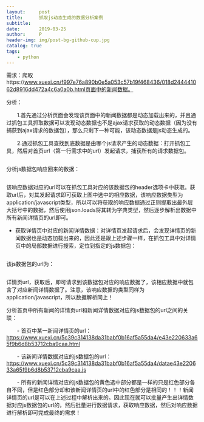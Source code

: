 ```yaml
---
layout:     post
title:      抓取js动态生成的数据分析案例
subtitle:   
date:       2019-03-25
author:     P
header-img: img/post-bg-github-cup.jpg
catalog: true
tags:
    - python
---
```

需求：爬取https://www.xuexi.cn/f997e76a890b0e5a053c57b19f468436/018d244441062d8916dd472a4c6a0a0b.html页面中的新闻数据。

分析：

　　1.首先通过分析页面会发现该页面中的新闻数据都是动态加载出来的，并且通过抓包工具抓取数据可以发现动态数据也不是ajax请求获取的动态数据（因为没有捕获到ajax请求的数据包），那么只剩下一种可能，该动态数据是js动态生成的。

　　2.通过抓包工具查找到底数据是由哪个js请求产生的动态数据：打开抓包工具，然后对首页url（第一行需求中的url）发起请求，捕获所有的请求数据包。

<img src="https://img2018.cnblogs.com/blog/1489694/201903/1489694-20190319210217409-998876861.png" alt="" />

分析js数据包响应回来的数据：

<img src="https://img2018.cnblogs.com/blog/1489694/201903/1489694-20190319210619595-220030098.png" alt="" />

该响应数据对应的url可以在抓包工具对应的该数据包的header选项卡中获取。获取url后，对其发起请求即可获取上图中选中的相应数据，该响应数据类型为application/javascript类型，所以可以将获取的响应数据通过正则提取出最外层大括号中的数据，然后使用json.loads将其转为字典类型，然后逐步解析出数据中所有新闻详情页的url即可。

- 获取详情页中对应的新闻详情数据：对详情页发起请求后，会发现详情页的新闻数据也是动态加载出来的，因此还是跟上述步骤一样，在抓包工具中对详情页中的局部数据进行搜索，定位到指定的js数据包：

<img src="https://img2018.cnblogs.com/blog/1489694/201903/1489694-20190319212646179-1092280041.png" alt="" />

该js数据包的url为：

<img src="https://img2018.cnblogs.com/blog/1489694/201903/1489694-20190319212807220-1206786208.png" alt="" />

详情页url，获取后，即可请求到该数据包对应的响应数据了，该相应数据中就包含了对应新闻详情数据了。注意，该响应数据的类型同样为application/javascript，所以数据解析同上！

分析首页中所有新闻的详情页url和新闻详情数据对应的js数据包的url之间的关联：

　　- 首页中某一新闻详情页的url：            https://www.xuexi.cn/5c39c314138da31babf0b16af5a55da4/e43e220633a65f9b6d8b53712cba9caa.html

　　- 该新闻详情数据对应的js数据包的url：https://www.xuexi.cn/5c39c314138da31babf0b16af5a55da4/datae43e220633a65f9b6d8b53712cba9caa.js

　　- 所有的新闻详情对应的js数据包的黄色选中部分都是一样的只是红色部分各自不同，但是红色部分却和该新闻详情页的url中的红色部分是相同的！！！新闻详情页的url是可以在上述过程中解析出来的。因此现在就可以批量产生出详情数据对应js数据包的url的，然后批量进行数据请求，获取响应数据，然后对响应数据进行解析即可完成最终的需求！
